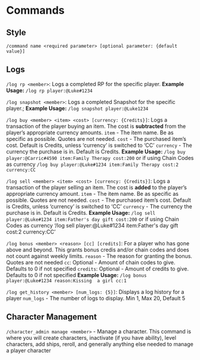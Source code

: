 # Commands
## Style
`/command name <required parameter> [optional parameter: {default value}]`
## Logs
`/log rp <member>`: Logs a completed RP for the specific player.
    **Example Usage:** `/log rp player:@Luke#1234`

`/log snapshot <member>`: Logs a completed Snapshot for the specific player.;
    **Example Usage:** `/log snapshot player:@Luke1234`

`/log buy <member> <item> <cost> [currency: {Credits}]`: Logs a transaction of the player buying an item. The cost is **subtracted** from the player’s appropriate currency amounts.
`item` - The item name. Be as specific as possible. Quotes are not needed.
`cost` - The purchased item’s cost. Default is Credits, unless ‘currency’ is switched to ‘CC’
`currency` - The currency the purchase is in. Default is Credits.
**Example Usage:** `/log buy player:@Carric#4590 item:Family Therapy cost:200` or if using Chain Codes as currency `/log buy player:@Luke#1234 item:Family Therapy cost:2 currency:CC`

`/log sell <member> <item> <cost> [currency: {Credits}]`: Logs a transaction of the player selling an item. The cost is **added** to the player’s appropriate currency amount. 
`item` - The item name. Be as specific as possible. Quotes are not needed.
`cost` - The purchased item’s cost. Default is Credits, unless ‘currency’ is switched to ‘CC’
`currency` - The currency the purchase is in. Default is Credits.
**Example Usage:** `/log sell player:@Luke#1234 item:Father's day gift cost:200` or if using Chain Codes as currency ‘/log sell player:@Luke#1234 item:Father's day gift cost:2 currency:CC’

`/log bonus <member> <reason> [cc] [credits]`: For a player who has gone above and beyond. This grants bonus credis and/or chain codes and does not count against weekly limits.
`reason` - The reason for granting the bonus. Quotes are not needed
`cc`: Optional - Amount of chain codes to give. Defaults to 0 if not specified
`credits`: Optional - Amount of credits to give. Defaults to 0 if not specified
**Example Usage:** `/log bonus player:@Luke#1234 reason:Kissing  a girl cc:1`

`/log get_history <member> [num_logs: {5}]`: Displays a log history for a player
`num_logs` - The number of logs to display. Min 1, Max 20, Default 5

## Character Management
`/character_admin manage <member>` - Manage a character. This command is where you will create characters, inactivate (if you have ability), level characters, add ships, reroll, and generally anything else needed to manage a player character